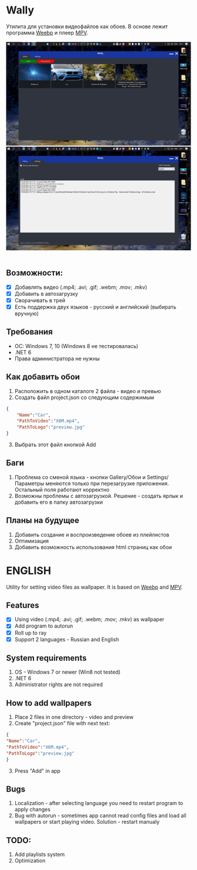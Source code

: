# Wally
Утилита для установки видеофайлов как обоев. В основе лежит программа [Weebp](https://github.com/Francesco149/weebp) и плеер [MPV](https://mpv.io).
<br>
<br>
![](https://github.com/AskoRBINKAs/Wally/blob/master/0QUWXk1ghbU.jpg)
<br>
![](https://github.com/AskoRBINKAs/Wally/blob/master/3Rg_JfIQYr0.jpg)
<br>
<br>
## Возможности:<br>
- [x] Добавлять видео (.mp4; .avi; .gif; .webm; .mov; .mkv)
- [x] Добавить в автозагрузку
- [x] Сворачивать в трей
- [x] Есть поддержка двух языков - русский и английский (выбирать вручную)
## Требования
* ОС: Windows 7, 10 (Windows 8 не тестировалась)
* .NET 6
* Права администратора не нужны

## Как добавить обои 
1. Расположить в одном каталоге 2 файла - видео и превью
2. Создать файл project.json со следующим содержимым
```json
{
	"Name":"Car",
	"PathToVideo":"X6M.mp4",
	"PathToLogo":"preview.jpg"
}
```
3. Выбрать этот файл кнопкой Add

## Баги
1. Проблема со сменой языка - кнопки Gallery/Обои и Settings/Параметры меняются только при перезагрузке приложения. Остальный поля работают корректно
2. Возможны проблемы с автозагрузкой. Решение - создать ярлык и добавить его в папку автозагрузки

## Планы на будущее
1. Добавить создание и воспроизведение обоев из плейлистов
2. Оптимизация
3. Добавить возможность использования html страниц как обои

# ENGLISH
Utility for setting video files as wallpaper. It is based on [Weebp](https://github.com/Francesco149/weebp) and [MPV](https://mpv.io).
<br>
## Features
- [x] Using video (.mp4; .avi; .gif; .webm; .mov; .mkv) as wallpaper
- [x] Add program to autorun
- [x] Roll up to ray
- [x] Support 2 languages - Russian and English

## System requirements
1. OS - Windows 7 or newer (Win8 not tested)
2. .NET 6
3. Administrator rights are not required

## How to add wallpapers
1. Place 2 files in one directory - video and preview
2. Create "project.json" file with next text:
```json
{
"Name":"Car",
"PathToVideo":"X6M.mp4",
"PathToLogo":"preview.jpg"
}
```
3. Press "Add" in app

## Bugs
1. Localization - after selecting language you need to restart program to apply changes
2. Bug with autorun - sometimes app cannot read config files and load all wallpapers or start playing video. Solution - restart manualy

## TODO:
1. Add playlists system
2. Optimization 
